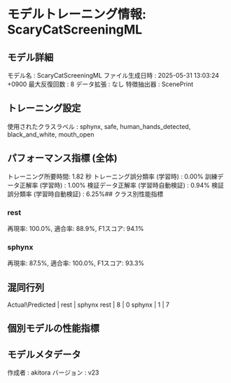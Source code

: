 # モデルトレーニング情報: ScaryCatScreeningML

## モデル詳細
モデル名           : ScaryCatScreeningML
ファイル生成日時   : 2025-05-31 13:03:24 +0900
最大反復回数     : 8
データ拡張       : なし
特徴抽出器       : ScenePrint

## トレーニング設定
使用されたクラスラベル : sphynx, safe, human_hands_detected, black_and_white, mouth_open

## パフォーマンス指標 (全体)
トレーニング所要時間: 1.82 秒
トレーニング誤分類率 (学習時) : 0.00%
訓練データ正解率 (学習時) : 1.00%
検証データ正解率 (学習時自動検証) : 0.94%
検証誤分類率 (学習時自動検証) : 6.25%## クラス別性能指標

### rest
再現率: 100.0%, 適合率: 88.9%, F1スコア: 94.1%

### sphynx
再現率: 87.5%, 適合率: 100.0%, F1スコア: 93.3%

## 混同行列
Actual\Predicted | rest | sphynx
rest | 8 | 0
sphynx | 1 | 7

## 個別モデルの性能指標


## モデルメタデータ
作成者            : akitora
バージョン          : v23